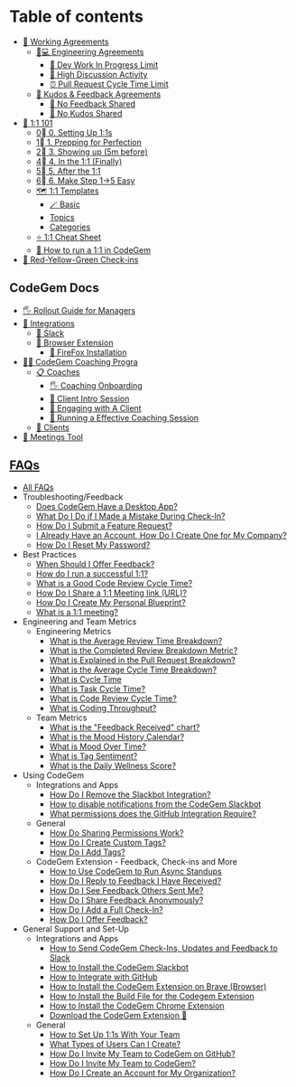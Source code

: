 # Table of contents

* [🤝 Working Agreements](README.md)
  * [👩💻 Engineering Agreements](working-agreements/engineering-agreements/README.md)
    * [🤹 Dev Work In Progress Limit](working-agreements/engineering-agreements/dev-work-in-progress-limit.md)
    * [💬 High Discussion Activity](working-agreements/engineering-agreements/high-discussion-activity.md)
    * [⏰ Pull Request Cycle Time Limit](working-agreements/engineering-agreements/pull-request-cycle-time-limit.md)
  * [🎁 Kudos & Feedback Agreements](working-agreements/kudos-and-feedback-agreements/README.md)
    * [🌱 No Feedback Shared](working-agreements/kudos-and-feedback-agreements/no-feedback-shared.md)
    * [🌟 No Kudos Shared](working-agreements/kudos-and-feedback-agreements/no-kudos-shared.md)
* [💬 1:1 101](1-1-101/README.md)
  * [0⃣ 0. Setting Up 1:1s](1-1-101/0.-setting-up-1-1s.md)
  * [1⃣ 1. Prepping for Perfection](1-1-101/1.-prepping-for-perfection.md)
  * [2⃣ 3. Showing up (5m before)](1-1-101/3.-showing-up-5m-before.md)
  * [4⃣ 4. In the 1:1 (Finally)](1-1-101/4.-in-the-1-1-finally.md)
  * [5⃣ 5. After the 1:1](1-1-101/5.-after-the-1-1.md)
  * [6⃣ 6. Make Step 1->5 Easy](1-1-101/6.-make-step-1-greater-than-5-easy.md)
  * [🗺 1:1 Templates](1-1-101/1-1-templates/README.md)
    * [🪄 Basic](1-1-101/1-1-templates/basic.md)
    * [Topics](1-1-101/1-1-templates/topics.md)
    * [Categories](1-1-101/1-1-templates/categories.md)
  * [⭐ 1:1 Cheat Sheet](1-1-101/1-1-cheat-sheet.md)
  * [💎 How to run a 1:1 in CodeGem](1-1-101/how-to-run-a-1-1-in-codegem.md)
* [🚦 Red-Yellow-Green Check-ins](red-yellow-green-check-ins.md)

## CodeGem Docs

* [🖐 Rollout Guide for Managers](codegem-docs/rollout-guide-for-managers.md)
* [🔌 Integrations](codegem-docs/integrations/README.md)
  * [💬 Slack](codegem-docs/integrations/slack.md)
  * [🧙 Browser Extension](codegem-docs/integrations/browser-extension/README.md)
    * [🦊 FireFox Installation](codegem-docs/integrations/browser-extension/firefox-installation.md)
* [👩🏫 CodeGem Coaching Progra](codegem-docs/codegem-coaching-progra/README.md)
  * [📋 Coaches](codegem-docs/codegem-coaching-progra/coaches/README.md)
    * [🖐 Coaching Onboarding](codegem-docs/codegem-coaching-progra/coaches/coaching-onboarding.md)
    * [🤝 Client Intro Session](codegem-docs/codegem-coaching-progra/coaches/client-intro-session.md)
    * [🤝 Engaging with A Client](codegem-docs/codegem-coaching-progra/coaches/engaging-with-a-client.md)
    * [🤝 Running a Effective Coaching Session](codegem-docs/codegem-coaching-progra/coaches/running-a-effective-coaching-session.md)
  * [💎 Clients](codegem-docs/codegem-coaching-progra/clients.md)
* [📅 Meetings Tool](codegem-docs/meetings-tool.md)

## [FAQs](faq/README.md)

* [All FAQs](faq/README.md)
* Troubleshooting/Feedback
  * [Does CodeGem Have a Desktop App?](faq/Troubleshooting/Feedback/6520175-does-codegem-have-a-desktop-app.html.md)
  * [What Do I Do if I Made a Mistake During Check-In?](faq/Troubleshooting/Feedback/6210474-what-do-i-do-if-i-made-a-mistake-during-check-in.html.md)
  * [How Do I Submit a Feature Request?](faq/Troubleshooting/Feedback/6207120-how-do-i-submit-a-feature-request.html.md)
  * [I Already Have an Account, How Do I Create One for My Company?](faq/Troubleshooting/Feedback/6246682-i-already-have-an-account-how-do-i-create-one-for-my-company.html.md)
  * [How Do I Reset My Password?](faq/Troubleshooting/Feedback/6207962-how-do-i-reset-my-password.html.md)
* Best Practices
  * [When Should I Offer Feedback?](faq/Best-Practices/6203009-when-should-i-offer-feedback.html.md)
  * [How do I run a successful 1:1?](faq/Best-Practices/6203629-how-do-i-run-a-successful-1-1.html.md)
  * [What is a Good Code Review Cycle Time?](faq/Best-Practices/6203618-what-is-a-good-code-review-cycle-time.html.md)
  * [How Do I Share a 1:1 Meeting link (URL)?](faq/Best-Practices/6570824-how-do-i-share-a-1-1-meeting-link-url.html.md)
  * [How Do I Create My Personal Blueprint?](faq/Best-Practices/6319030-how-do-i-create-my-personal-blueprint.html.md)
  * [What is a 1:1 meeting?](faq/Best-Practices/6206150-what-is-a-1-1-meeting.html.md)
* Engineering and Team Metrics
  * Engineering Metrics
    * [What is the Average Review Time Breakdown?](faq/Engineering-and-Team-Metrics/Engineering-Metrics/6263076-what-is-the-average-review-time-breakdown.html.md)
    * [What is the Completed Review Breakdown Metric?](faq/Engineering-and-Team-Metrics/Engineering-Metrics/6260342-what-is-the-completed-review-breakdown-metric.html.md)
    * [What is Explained in the Pull Request Breakdown?](faq/Engineering-and-Team-Metrics/Engineering-Metrics/6260111-what-is-explained-in-the-pull-request-breakdown.html.md)
    * [What is the Average Cycle Time Breakdown?](faq/Engineering-and-Team-Metrics/Engineering-Metrics/6260206-what-is-the-average-cycle-time-breakdown.html.md)
    * [What is Cycle Time](faq/Engineering-and-Team-Metrics/Engineering-Metrics/6260175-what-is-cycle-time.html.md)
    * [What is Task Cycle Time?](faq/Engineering-and-Team-Metrics/Engineering-Metrics/6210299-what-is-task-cycle-time.html.md)
    * [What is Code Review Cycle Time?](faq/Engineering-and-Team-Metrics/Engineering-Metrics/6203592-what-is-code-review-cycle-time.html.md)
    * [What is Coding Throughput?](faq/Engineering-and-Team-Metrics/Engineering-Metrics/6203201-what-is-coding-throughput.html.md)
  * Team Metrics
    * [What is the "Feedback Received" chart?](faq/Engineering-and-Team-Metrics/Team-Metrics/6255470-what-is-the-feedback-received-chart.html.md)
    * [What is the Mood History Calendar?](faq/Engineering-and-Team-Metrics/Team-Metrics/6222549-what-is-the-mood-history-calendar.html.md)
    * [What is Mood Over Time?](faq/Engineering-and-Team-Metrics/Team-Metrics/6250293-what-is-mood-over-time.html.md)
    * [What is Tag Sentiment?](faq/Engineering-and-Team-Metrics/Team-Metrics/6207254-what-is-tag-sentiment.html.md)
    * [What is the Daily Wellness Score?](faq/Engineering-and-Team-Metrics/Team-Metrics/6203437-what-is-the-daily-wellness-score.html.md)
* Using CodeGem
  * Integrations and Apps
    * [How Do I Remove the Slackbot Integration?](faq/Using-CodeGem/Integrations-and-Apps/6753480-how-do-i-remove-the-slackbot-integration.html.md)
    * [How to disable notifications from the CodeGem Slackbot](faq/Using-CodeGem/Integrations-and-Apps/6770435-how-to-disable-notifications-from-the-codegem-slackbot.html.md)
    * [What permissions does the GitHub Integration Require?](faq/Using-CodeGem/Integrations-and-Apps/6311329-what-permissions-does-the-github-integration-require.html.md)
  * General
    * [How Do Sharing Permissions Work?](faq/Using-CodeGem/General/6207454-how-do-sharing-permissions-work.html.md)
    * [How Do I Create Custom Tags?](faq/Using-CodeGem/General/6255691-how-do-i-create-custom-tags.html.md)
    * [How Do I Add Tags?](faq/Using-CodeGem/General/6207183-how-do-i-add-tags.html.md)
  * CodeGem Extension - Feedback, Check-ins and More
    * [How to Use CodeGem to Run Async Standups](faq/Using-CodeGem/CodeGem-Extension/6809553-how-to-use-codegem-to-run-async-standups.html.md)
    * [How Do I Reply to Feedback I Have Received?](faq/Using-CodeGem/CodeGem-Extension/6222646-how-do-i-reply-to-feedback-i-have-received.html.md)
    * [How Do I See Feedback Others Sent Me?](faq/Using-CodeGem/CodeGem-Extension/6232820-how-do-i-see-feedback-others-sent-me.html.md)
    * [How Do I Share Feedback Anonymously?](faq/Using-CodeGem/CodeGem-Extension/6207453-how-do-i-share-feedback-anonymously.html.md)
    * [How Do I Add a Full Check-In?](faq/Using-CodeGem/CodeGem-Extension/6206745-how-do-i-add-a-full-check-in.html.md)
    * [How Do I Offer Feedback?](faq/Using-CodeGem/CodeGem-Extension/6203035-how-do-i-offer-feedback.html.md)
* General Support and Set-Up
  * Integrations and Apps
    * [How to Send CodeGem Check-Ins, Updates and Feedback to Slack](faq/General-Support-and-Set-Up/Integrations-and-Apps/6760411-how-to-send-codegem-check-ins-updates-and-feedback-to-slack.html.md)
    * [How to Install the CodeGem Slackbot](faq/General-Support-and-Set-Up/Integrations-and-Apps/6753485-how-to-install-the-codegem-slackbot.html.md)
    * [How to Integrate with GitHub](faq/General-Support-and-Set-Up/Integrations-and-Apps/6213899-how-to-integrate-with-github.html.md)
    * [How to Install the CodeGem Extension on Brave (Browser)](faq/General-Support-and-Set-Up/Integrations-and-Apps/6770510-how-to-install-the-codegem-extension-on-brave-browser.html.md)
    * [How to Install the Build File for the Codegem Extension](faq/General-Support-and-Set-Up/Integrations-and-Apps/6278139-how-to-install-the-build-file-for-the-codegem-extension.html.md)
    * [How to Install the CodeGem Chrome Extension](faq/General-Support-and-Set-Up/Integrations-and-Apps/6198282-how-to-install-the-codegem-chrome-extension.html.md)
    * [Download the CodeGem Extension 🚀](faq/General-Support-and-Set-Up/Integrations-and-Apps/6846430-download-the-codegem-extension.html.md)
  * General
    * [How to Set Up 1:1s With Your Team](faq/General-Support-and-Set-Up/General/6204034-how-to-set-up-1-1s-with-your-team.html.md)
    * [What Types of Users Can I Create?](faq/General-Support-and-Set-Up/General/6207104-what-types-of-users-can-i-create.html.md)
    * [How Do I Invite My Team to CodeGem on GitHub?](faq/General-Support-and-Set-Up/General/6368275-how-do-i-invite-my-team-to-codegem-on-github.html.md)
    * [How Do I Invite My Team to CodeGem?](faq/General-Support-and-Set-Up/General/6206519-how-do-i-invite-my-team-to-codegem.html.md)
    * [How Do I Create an Account for My Organization?](faq/General-Support-and-Set-Up/General/6206440-how-do-i-create-an-account-for-my-organization.html.md)
